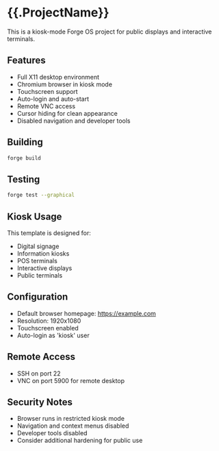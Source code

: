 # {{.ProjectName}}

This is a kiosk-mode Forge OS project for public displays and interactive terminals.

## Features

- Full X11 desktop environment
- Chromium browser in kiosk mode
- Touchscreen support
- Auto-login and auto-start
- Remote VNC access
- Cursor hiding for clean appearance
- Disabled navigation and developer tools

## Building

```bash
forge build
```

## Testing

```bash
forge test --graphical
```

## Kiosk Usage

This template is designed for:
- Digital signage
- Information kiosks
- POS terminals
- Interactive displays
- Public terminals

## Configuration

- Default browser homepage: https://example.com
- Resolution: 1920x1080
- Touchscreen enabled
- Auto-login as 'kiosk' user

## Remote Access

- SSH on port 22
- VNC on port 5900 for remote desktop

## Security Notes

- Browser runs in restricted kiosk mode
- Navigation and context menus disabled
- Developer tools disabled
- Consider additional hardening for public use